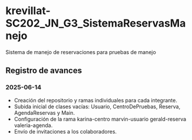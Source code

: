 # krevillat-SC202_JN_G3_SistemaReservasManejo
Sistema de manejo de reservaciones para pruebas de manejo
## Registro de avances

### 2025-06-14
-  Creación del repositorio y ramas individuales para cada integrante.
- Subida inicial de clases vacías: Usuario, CentroDePruebas, Reserva, AgendaReservas y Main.
- Configuración de la rama
  karina-centro
marvin-usuario
gerald-reserva
valeria-agenda.
- Envío de invitaciones a los colaboradores.
